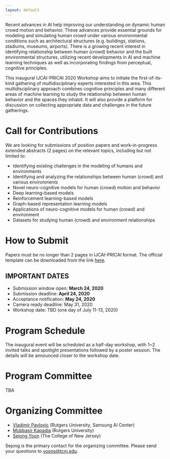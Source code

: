 ```yaml
---
layout: default
---
```


Recent advances in AI help improving our understanding on dynamic human crowd motion and behavior. These advances provide essential grounds for modeling and simulating human crowd under various environmental conditions such as architectural structures (e.g. buildings, stations, stadiums, museums, airports). There is a growing recent interest in identifying relationship between human (crowd) behavior and the built environmental structures, utilizing recent developments in AI and machine learning techniques as well as incorporating findings from perceptual, cognitive principles.

This inaugural IJCAI-PRICAI 2020 Workshop aims to initiate the first-of-its-kind gathering of multidisciplinary experts interested in this area. This multidisciplinary approach combines cognitive principles and many different areas of machine learning to study the relationship between human behavior and the spaces they inhabit. It will also provide a platform for discussion on collecting appropriate data and challenges in the future gatherings.

# Call for Contributions

We are looking for submissions of position papers and work-in-progress extended abstracts (2 pages) on the relevant topics, including but not limited to:
- Identifying existing challenges in the modeling of humans and environments
- Identifying and analyzing the relationships between human (crowd) and various environments
- Novel neuro-cognitive models for human (crowd) motion and behavior
- Deep learning-based models
- Reinforcement learning-based models
- Graph-based representation learning models
- Applications of neuro-cognitive models for human (crowd) and environment
- Datasets for studying human (crowd) and environment relationships

# How to Submit

Papers must be no longer than 2 pages in IJCAI-PRICAI format. The official template can be downloaded from the link [here](https://www.ijcai.org/authors_kit).

## IMPORTANT DATES

- Submission window open: **March 24, 2020**
- Submission deadline: **April 24, 2020**
- Acceptance notification: **May 24, 2020**
- Camera ready deadline: May 31, 2020
- Workshop date: TBD (one day of July 11-13, 2020)

# Program Schedule

The inaugural event will be scheduled as a half-day workshop, with 1~2 invited talks and spotlight presentations followed by a poster session. The details will be announced closer to the workshop date.

# Program Committee

TBA

# Organizing Committee

- [Vladimir Pavlovic](http://seqamlab.com) (Rutgers University, Samsung AI Center)
- [Mubbasir Kapadia](https://ivi.cs.rutgers.edu) (Rutgers University)
- [Sejong Yoon](http://sejongyoon.net) (The College of New Jersey) 

Sejong is the primary contact for the organizing committee. Please send your questions to [yoons@tcnj.edu](yoons@tcnj.edu). 
